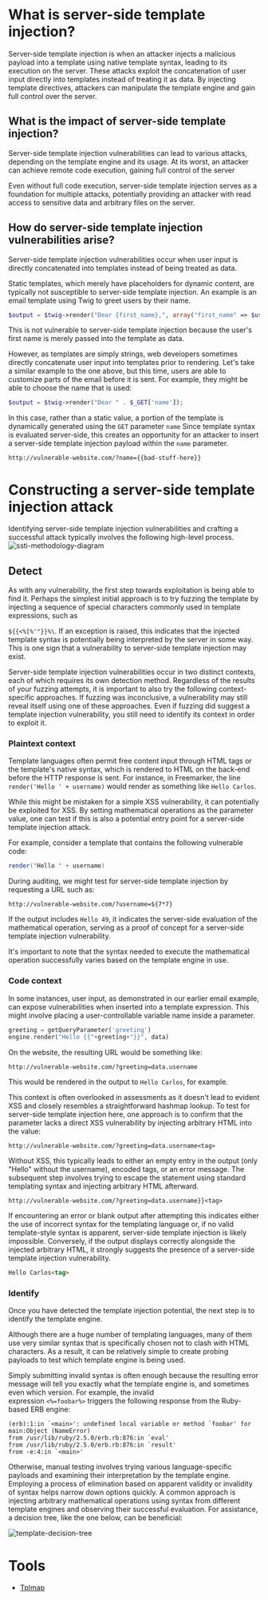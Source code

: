 # What is server-side template injection?

Server-side template injection is when an attacker injects a malicious payload into a template using native template syntax, leading to its execution on the server. These attacks exploit the concatenation of user input directly into templates instead of treating it as data. By injecting template directives, attackers can manipulate the template engine and gain full control over the server.

## What is the impact of server-side template injection?

Server-side template injection vulnerabilities can lead to various attacks, depending on the template engine and its usage. At its worst, an attacker can achieve remote code execution, gaining full control of the server

Even without full code execution, server-side template injection serves as a foundation for multiple attacks, potentially providing an attacker with read access to sensitive data and arbitrary files on the server.

## How do server-side template injection vulnerabilities arise?

Server-side template injection vulnerabilities occur when user input is directly concatenated into templates instead of being treated as data.

Static templates, which merely have placeholders for dynamic content, are typically not susceptible to server-side template injection. An example is an email template using Twig to greet users by their name.

```php
$output = $twig->render("Dear {first_name},", array("first_name" => $user.first_name) );
```

This is not vulnerable to server-side template injection because the user's first name is merely passed into the template as data.

However, as templates are simply strings, web developers sometimes directly concatenate user input into templates prior to rendering. Let's take a similar example to the one above, but this time, users are able to customize parts of the email before it is sent. For example, they might be able to choose the name that is used:

```php
$output = $twig->render("Dear " . $_GET['name']);
```

In this case, rather than a static value, a portion of the template is dynamically generated using the `GET` parameter `name`  Since template syntax is evaluated server-side, this creates an opportunity for an attacker to insert a server-side template injection payload within the `name` parameter.

```url
http://vulnerable-website.com/?name={{bad-stuff-here}}
```

# Constructing a server-side template injection attack

 Identifying server-side template injection vulnerabilities and crafting a successful attack typically involves the following high-level process. ![ssti-methodology-diagram](https://github.com/MohammedHawary/Web-Penetration/assets/94152045/fc9bd5ad-30eb-4605-bb5c-cfaf5e880387)

## Detect

As with any vulnerability, the first step towards exploitation is being able to find it. Perhaps the simplest initial approach is to try fuzzing the template by injecting a sequence of special characters commonly used in template expressions, such as

`${{<%[%'"}}%\`. If an exception is raised, this indicates that the injected template syntax is potentially being interpreted by the server in some way. This is one sign that a vulnerability to server-side template injection may exist. 

Server-side template injection vulnerabilities occur in two distinct contexts, each of which requires its own detection method. Regardless of the results of your fuzzing attempts, it is important to also try the following context-specific approaches. If fuzzing was inconclusive, a vulnerability may still reveal itself using one of these approaches. Even if fuzzing did suggest a template injection vulnerability, you still need to identify its context in order to exploit it. 

### Plaintext context

Template languages often permit free content input through HTML tags or the template's native syntax, which is rendered to HTML on the back-end before the HTTP response is sent. For instance, in Freemarker, the line `render('Hello ' + username)` would render as something like `Hello Carlos`.

While this might be mistaken for a simple XSS vulnerability, it can potentially be exploited for XSS. By setting mathematical operations as the parameter value, one can test if this is also a potential entry point for a server-side template injection attack.

For example, consider a template that contains the following vulnerable code:

```java
render('Hello ' + username)
```

During auditing, we might test for server-side template injection by requesting a URL such as:

```url
http://vulnerable-website.com/?username=${7*7}
```

If the output includes `Hello 49`, it indicates the server-side evaluation of the mathematical operation, serving as a proof of concept for a server-side template injection vulnerability.

It's important to note that the syntax needed to execute the mathematical operation successfully varies based on the template engine in use.

### Code context

In some instances, user input, as demonstrated in our earlier email example, can expose vulnerabilities when inserted into a template expression. This might involve placing a user-controllable variable name inside a parameter.

```php
greeting = getQueryParameter('greeting')
engine.render("Hello {{"+greeting+"}}", data)
```

On the website, the resulting URL would be something like:

```url
http://vulnerable-website.com/?greeting=data.username
```

This would be rendered in the output to `Hello Carlos`, for example.

This context is often overlooked in assessments as it doesn't lead to evident XSS and closely resembles a straightforward hashmap lookup. To test for server-side template injection here, one approach is to confirm that the parameter lacks a direct XSS vulnerability by injecting arbitrary HTML into the value:

```url
http://vulnerable-website.com/?greeting=data.username<tag>
```

Without XSS, this typically leads to either an empty entry in the output (only "Hello" without the username), encoded tags, or an error message. The subsequent step involves trying to escape the statement using standard templating syntax and injecting arbitrary HTML afterward.

```url
http://vulnerable-website.com/?greeting=data.username}}<tag>
```

If encountering an error or blank output after attempting this indicates either the use of incorrect syntax for the templating language or, if no valid template-style syntax is apparent, server-side template injection is likely impossible. Conversely, if the output displays correctly alongside the injected arbitrary HTML, it strongly suggests the presence of a server-side template injection vulnerability.

```html
Hello Carlos<tag>
```

### Identify

Once you have detected the template injection potential, the next step is to identify the template engine.

Although there are a huge number of templating languages, many of them use very similar syntax that is specifically chosen not to clash with HTML characters. As a result, it can be relatively simple to create probing payloads to test which template engine is being used.

Simply submitting invalid syntax is often enough because the resulting error message will tell you exactly what the template engine is, and sometimes even which version. For example, the invalid expression `<%=foobar%>` triggers the following response from the Ruby-based ERB engine:

```log
(erb):1:in `<main>': undefined local variable or method `foobar' for main:Object (NameError)
from /usr/lib/ruby/2.5.0/erb.rb:876:in `eval'
from /usr/lib/ruby/2.5.0/erb.rb:876:in `result'
from -e:4:in `<main>'
```

Otherwise, manual testing involves trying various language-specific payloads and examining their interpretation by the template engine. Employing a process of elimination based on apparent validity or invalidity of syntax helps narrow down options quickly. A common approach is injecting arbitrary mathematical operations using syntax from different template engines and observing their successful evaluation. For assistance, a decision tree, like the one below, can be beneficial:

![template-decision-tree](https://github.com/MohammedHawary/Web-Penetration/assets/94152045/b0756980-2d94-4951-965f-229f7c045058)









# Tools

- [Tplmap](https://github.com/epinna/tplmap)
